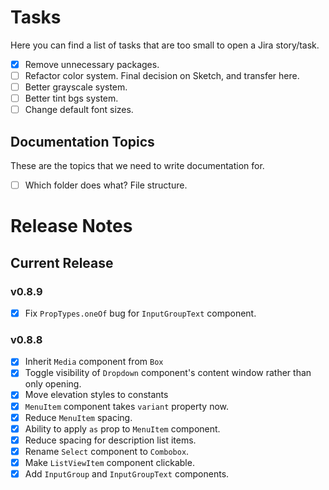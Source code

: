 # Tasks

Here you can find a list of tasks that are too small to open a Jira story/task.

- [x] Remove unnecessary packages.
- [ ] Refactor color system. Final decision on Sketch, and transfer here.
- [ ] Better grayscale system.
- [ ] Better tint bgs system.
- [ ] Change default font sizes.

## Documentation Topics

These are the topics that we need to write documentation for.

- [ ] Which folder does what? File structure.

# Release Notes

## Current Release

### v0.8.9
- [x] Fix `PropTypes.oneOf` bug for `InputGroupText` component.

### v0.8.8
- [x] Inherit `Media` component from `Box`
- [x] Toggle visibility of `Dropdown` component's content window rather than only opening.
- [x] Move elevation styles to constants
- [x] `MenuItem` component takes `variant` property now.
- [x] Reduce `MenuItem` spacing.
- [x] Ability to apply `as` prop to `MenuItem` component.
- [x] Reduce spacing for description list items.
- [x] Rename `Select` component to `Combobox`.
- [x] Make `ListViewItem` component clickable.
- [x] Add `InputGroup` and `InputGroupText` components.
